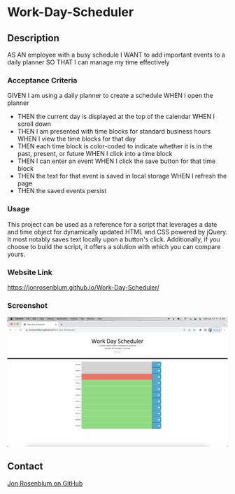 # Work-Day-Scheduler

## Description

AS AN employee with a busy schedule
I WANT to add important events to a daily planner
SO THAT I can manage my time effectively

### Acceptance Criteria

GIVEN I am using a daily planner to create a schedule
WHEN I open the planner

- THEN the current day is displayed at the top of the calendar
  WHEN I scroll down
- THEN I am presented with time blocks for standard business hours
  WHEN I view the time blocks for that day
- THEN each time block is color-coded to indicate whether it is in the past, present, or future
  WHEN I click into a time block
- THEN I can enter an event
  WHEN I click the save button for that time block
- THEN the text for that event is saved in local storage
  WHEN I refresh the page
- THEN the saved events persist

### Usage

This project can be used as a reference for a script that leverages a date and time object for dynamically updated HTML and CSS powered by jQuery. It most notably saves text locally upon a button's click. Additionally, if you choose to build the script, it offers a solution with which you can compare yours.

### Website Link

https://jonrosenblum.github.io/Work-Day-Scheduler/

### Screenshot

![screenshot](./Assets/Screen%20Shot%202022-06-13%20at%2011.12.19%20AM.png)

## Contact

[Jon Rosenblum on GitHub](http://github.com/jonrosenblum)
